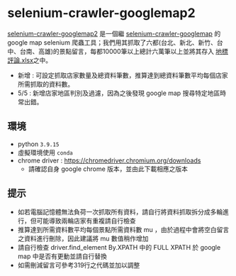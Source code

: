 # selenium-crawler-googlemap2
[selenium-crawler-googlemap2](https://github.com/cyyW/selenium-crawler-googlemap2/tree/main) 是一個繼 [selenium-crawler-googlemap](https://github.com/cyyW/selenium-crawler-googlemap) 的 google map selenium 爬蟲工具；我們用其抓取了六都(台北、新北、新竹、台中、台南、高雄)的景點留言，每都10000筆以上總計六萬筆以上並將其存入 [地標評論.xlsx](https://github.com/cyyW/selenium-crawler-googlemap2/blob/main/%E5%9C%B0%E6%A8%99%E8%A9%95%E8%AB%96.xlsx)之中。

* 新增 : 可設定抓取店家數量及總資料筆數，推算達到總資料筆數平均每個店家所需抓取的資料數。
* 5/5 : 新增店家地區判別及過濾，因為之後發現 google map 搜尋特定地區時常出錯。

## 環境
* python `3.9.15`
* 虛擬環境使用 `conda`
* chrome driver : https://chromedriver.chromium.org/downloads
  - 請確認自身 google chrome 版本，並由此下載相應之版本

## 提示
* 如若電腦記憶體無法負荷一次抓取所有資料，請自行將資料抓取拆分成多輪進行，但可能導致兩輪店家有重複請自行檢查
* 推算達到所需資料數平均每個景點所需資料數 mu ，由於過程中會將空白留言之資料進行刪除，因此建議將 mu 數值稍作增加
* 請自行檢查 driver.find_element By.XPATH 中的 FULL XPATH 於 google map 中是否有更動並請自行替換
* 如需刪減留言可參考319行之代碼並加以調整

